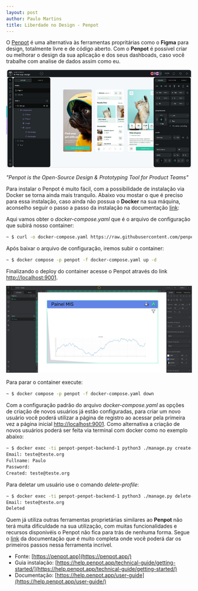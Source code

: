 ```yaml
---
layout: post
author: Paulo Martins
title: Liberdade no Design - Penpot
---
```


O [Penpot](https://penpot.app/) é uma alternativa às ferramentas propritárias como o **Figma** para design, totalmente livre e de código aberto. Com o **Penpot** é possível criar ou melhorar o design da sua aplicação e dos seus dashboads, caso você trabalhe com analise de dados assim como eu.

![Design Freedom - Penpot!](/assets/penpot.png "Penpot")

_"Penpot is the Open-Source Design & Prototyping Tool for Product Teams"_

Para instalar o Penpot é muito fácil, com a possibilidade de instalação via Docker se torna ainda mais tranquilo. Abaixo vou mostar o que é preciso para essa instalação, caso ainda não possua o **Docker** na sua máquina, aconselho seguir o passo a passo da instalação na documentação [link](https://docs.docker.com/get-docker/):

Aqui vamos obter o _docker-compose.yaml_ que é o arquivo de configuração que subirá nosso container:

```bash
~ $ curl -o docker-compose.yaml https://raw.githubusercontent.com/penpot/penpot/main/docker/images/docker-compose.yaml
```

Após baixar o arquivo de configuração, iremos subir o container:

```bash
~ $ docker compose -p penpot -f docker-compose.yaml up -d
```

Finalizando o deploy do container acesse o Penpot através do link [http://localhost:9001](http://localhost:9001).

![Design Freedom - Penpot!](/assets/penpot2.png "Penpot")

Para parar o container execute:

```bash
~ $ docker compose -p penpot -f docker-compose.yaml down
```

Com a configuração padrão do arquivo _docker-compose.yaml_ as opções de criação de novos usuários já estão configuradas, para criar um novo usuário você poderá utilizar a página de registro ao acessar pela primeira vez a página inicial [http://localhost:9001](http://localhost:9001). Como alternativa a criação de novos usuários poderá ser feita via terminal com docker como no exemplo abaixo:

```bash
~ $ docker exec -ti penpot-penpot-backend-1 python3 ./manage.py create-profile
Email: teste@teste.org
Fullname: Paulo
Password: 
Created: teste@teste.org
```

Para deletar um usuário use o comando _delete-profile_:

```bash
~ $ docker exec -ti penpot-penpot-backend-1 python3 ./manage.py delete-profile
Email: teste@teste.org
Deleted
```

Quem já utiliza outras ferramentas proprietárias similares ao **Penpot** não terá muita dificuldade na sua utilização, com muitas funcionalidades e recursos disponivéis o Penpot não fica para trás de nenhuma forma. Segue o [link](https://help.penpot.app/user-guide/) da documentação que é muito completa onde você poderá dar os primeiros passos nessa ferramenta incrível.

- Fonte: [https://penpot.app](https://penpot.app/)
- Guia instalação: [https://help.penpot.app/technical-guide/getting-started/](https://help.penpot.app/technical-guide/getting-started/)
- Documentação: [https://help.penpot.app/user-guide](https://help.penpot.app/user-guide/)